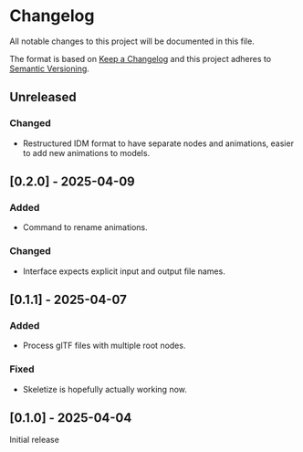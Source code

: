 # Changelog
All notable changes to this project will be documented in this file.

The format is based on [Keep a Changelog](http://keepachangelog.com/en/1.0.0/)
and this project adheres to [Semantic Versioning](https://semver.org/spec/v2.0.0.html).

## Unreleased

### Changed
- Restructured IDM format to have separate nodes and animations, easier to add
  new animations to models.

## [0.2.0] - 2025-04-09

### Added
- Command to rename animations.

### Changed
- Interface expects explicit input and output file names.

## [0.1.1] - 2025-04-07

### Added
- Process glTF files with multiple root nodes.

### Fixed
- Skeletize is hopefully actually working now.

## [0.1.0] - 2025-04-04
Initial release
